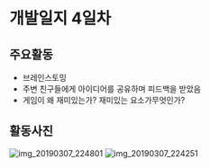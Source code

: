 # 개발일지 4일차  

## 주요활동
- 브레인스토밍
- 주변 친구들에게 아이디어를 공유하며 피드백을 받았음
- 게임이 왜 재미있는가? 재미있는 요소가무엇인가?

## 활동사진
![img_20190307_224801](https://user-images.githubusercontent.com/33976477/53961245-77c04800-412b-11e9-9794-95f1a6294829.jpg)
![img_20190307_224251](https://user-images.githubusercontent.com/33976477/53961246-7858de80-412b-11e9-85c9-f3a819d13e62.jpg)
